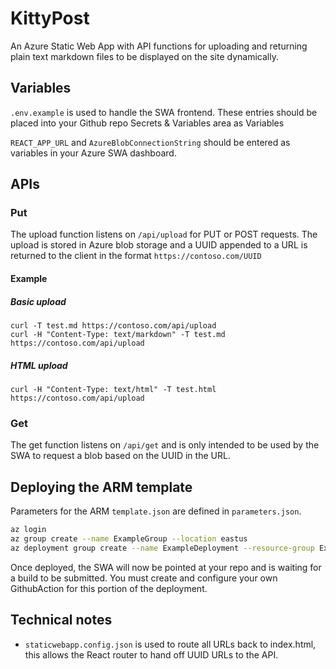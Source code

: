 # KittyPost
An Azure Static Web App with API functions for uploading and returning plain text markdown files to be displayed on the site dynamically.

## Variables
`.env.example` is used to handle the SWA frontend. These entries should be placed into your Github repo Secrets & Variables area as Variables

`REACT_APP_URL` and `AzureBlobConnectionString` should be entered as variables in your Azure SWA dashboard.

## APIs
### Put
The upload function listens on `/api/upload` for PUT or POST requests. The upload is stored in Azure blob storage and a UUID appended to a URL is returned to the client in the format `https://contoso.com/UUID`

#### Example
##### Basic upload
```
curl -T test.md https://contoso.com/api/upload
curl -H "Content-Type: text/markdown" -T test.md https://contoso.com/api/upload
```

##### HTML upload
```
curl -H "Content-Type: text/html" -T test.html https://contoso.com/api/upload
```

### Get
The get function listens on `/api/get` and is only intended to be used by the SWA to request a blob based on the UUID in the URL.

## Deploying the ARM template
Parameters for the ARM `template.json` are defined in `parameters.json`.

```bash
az login
az group create --name ExampleGroup --location eastus
az deployment group create --name ExampleDeployment --resource-group ExampleGroup --template-file ./template.json --parameters ./parameters.json
```

Once deployed, the SWA will now be pointed at your repo and is waiting for a build to be submitted. You must create and configure your own GithubAction for this portion of the deployment.

## Technical notes
- `staticwebapp.config.json` is used to route all URLs back to index.html, this allows the React router to hand off UUID URLs to the API.
